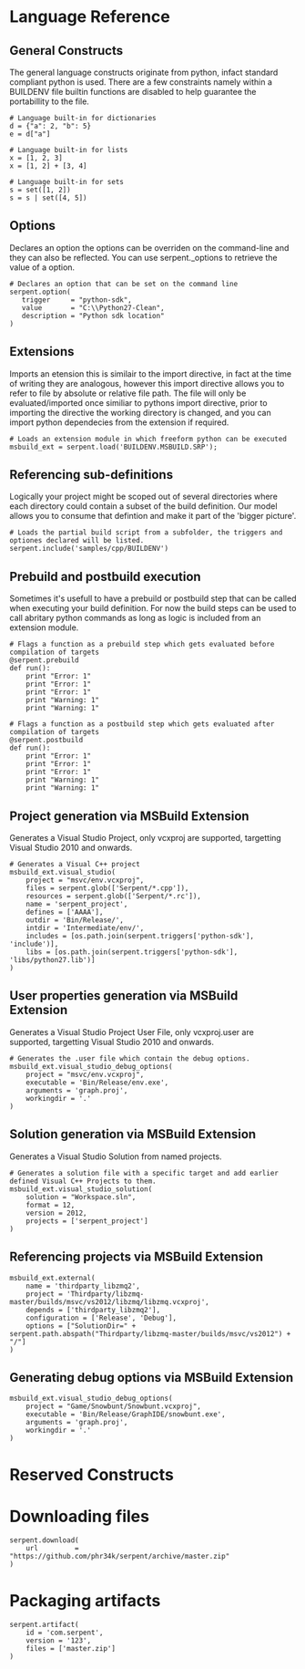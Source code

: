 
# Language Reference

## General Constructs

The general language constructs originate from python, infact standard compliant python is used. There are a few constraints namely
within a BUILDENV file builtin functions are disabled to help guarantee the portabillity to the file.

```
# Language built-in for dictionaries
d = {"a": 2, "b": 5}
e = d["a"]

# Language built-in for lists
x = [1, 2, 3]
x = [1, 2] + [3, 4]

# Language built-in for sets
s = set([1, 2])
s = s | set([4, 5])
```

## Options

Declares an option the options can be overriden on the command-line and they can also be reflected. You can use serpent._options
to retrieve the value of a option.

```
# Declares an option that can be set on the command line
serpent.option(
   trigger     = "python-sdk",
   value       = "C:\\Python27-Clean",
   description = "Python sdk location"
)
```

## Extensions

Imports an etension this is similair to the import directive, in fact at the time of writing they are analogous, however this import 
directive allows you to refer to file by absolute or relative file path. The file will only be evaluated/imported once similiar to pythons import directive, prior to importing the directive the working directory is changed, and you can import python dependecies 
from the extension if required.

```
# Loads an extension module in which freeform python can be executed 
msbuild_ext = serpent.load('BUILDENV.MSBUILD.SRP');
```

## Referencing sub-definitions

Logically your project might be scoped out of several directories where each directory could contain a subset of the build definition. Our model allows you to consume that defintion and make it part of the 'bigger picture'.

```
# Loads the partial build script from a subfolder, the triggers and optiones declared will be listed.
serpent.include('samples/cpp/BUILDENV')
```

## Prebuild and postbuild execution

Sometimes it's usefull to have a prebuild or postbuild step that can be called when executing your build definition. For now the build steps can be used to call abritary python commands as long as logic is included from an extension module.

```
# Flags a function as a prebuild step which gets evaluated before compilation of targets
@serpent.prebuild
def run():
    print "Error: 1"
    print "Error: 1"
    print "Error: 1"
    print "Warning: 1"
    print "Warning: 1"

# Flags a function as a postbuild step which gets evaluated after compilation of targets
@serpent.postbuild
def run():
    print "Error: 1"
    print "Error: 1"
    print "Error: 1"
    print "Warning: 1"
    print "Warning: 1"
```

## Project generation via MSBuild Extension

Generates a Visual Studio Project, only vcxproj are supported, targetting Visual Studio 2010 and onwards.

```
# Generates a Visual C++ project
msbuild_ext.visual_studio(
    project = "msvc/env.vcxproj",
    files = serpent.glob(['Serpent/*.cpp']),
    resources = serpent.glob(['Serpent/*.rc']),
    name = 'serpent_project',
    defines = ['AAAA'],
    outdir = 'Bin/Release/',
    intdir = 'Intermediate/env/',
    includes = [os.path.join(serpent.triggers['python-sdk'], 'include')],
    libs = [os.path.join(serpent.triggers['python-sdk'], 'libs/python27.lib')]
)
```

## User properties generation via MSBuild Extension

Generates a Visual Studio Project User File, only vcxproj.user are supported, targetting Visual Studio 2010 and onwards.

```
# Generates the .user file which contain the debug options.
msbuild_ext.visual_studio_debug_options(
    project = "msvc/env.vcxproj",
    executable = 'Bin/Release/env.exe', 
    arguments = 'graph.proj', 
    workingdir = '.'
)
```

## Solution generation via MSBuild Extension

Generates a Visual Studio Solution from named projects.

```
# Generates a solution file with a specific target and add earlier defined Visual C++ Projects to them.
msbuild_ext.visual_studio_solution(
    solution = "Workspace.sln",
    format = 12,
    version = 2012,
    projects = ['serpent_project']
)
```

## Referencing projects via MSBuild Extension

```
msbuild_ext.external(
	name = 'thirdparty_libzmq2',
	project = 'Thirdparty/libzmq-master/builds/msvc/vs2012/libzmq/libzmq.vcxproj',
	depends = ['thirdparty_libzmq2'],
	configuration = ['Release', 'Debug'],
	options = ["SolutionDir=" + serpent.path.abspath("Thirdparty/libzmq-master/builds/msvc/vs2012") + "/"]
)
```

## Generating debug options via MSBuild Extension

```
msbuild_ext.visual_studio_debug_options(
	project = "Game/Snowbunt/Snowbunt.vcxproj",
	executable = 'Bin/Release/GraphIDE/snowbunt.exe', 
	arguments = 'graph.proj', 
	workingdir = '.'
)
```

# Reserved Constructs

# Downloading files

```
serpent.download(
	url 		= "https://github.com/phr34k/serpent/archive/master.zip"
)
```

# Packaging artifacts

```
serpent.artifact(
	id = 'com.serpent',
	version = '123',
	files = ['master.zip']
)
```

